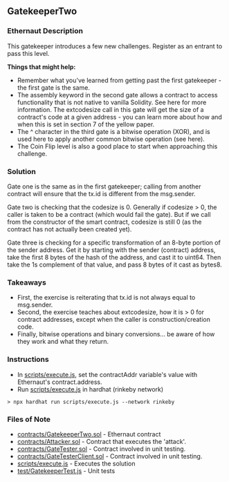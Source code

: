 ## GatekeeperTwo

### Ethernaut Description
This gatekeeper introduces a few new challenges. Register as an entrant to pass this level.

**Things that might help:**
- Remember what you've learned from getting past the first gatekeeper - the first gate is the same.
- The assembly keyword in the second gate allows a contract to access functionality that is not native to vanilla Solidity. See here for more information. The extcodesize call in this gate will get the size of a contract's code at a given address - you can learn more about how and when this is set in section 7 of the yellow paper.
- The ^ character in the third gate is a bitwise operation (XOR), and is used here to apply another common bitwise operation (see here). 
- The Coin Flip level is also a good place to start when approaching this challenge.

### Solution 
Gate one is the same as in the first gatekeeper; calling from another contract will ensure that the tx.id is different from the msg.sender.

Gate two is checking that the codesize is 0. Generally if codesize > 0, the caller is taken to be a contract (which would fail the gate). But if we call from the constructor of the smart contract, codesize is still 0 (as the contract has not actually been created yet). 

Gate three is checking for a specific transformation of an 8-byte portion of the sender address. Get it by starting with the sender (contract) address, take the first 8 bytes of the hash of the address, and cast it to uint64. Then take the 1s complement of that value, and pass 8 bytes of it cast as bytes8. 

### Takeaways
- First, the exercise is reiterating that tx.id is not always equal to msg.sender. 
- Second, the exercise teaches about extcodesize, how it is > 0 for contract addresses, except when the caller is construction/creation code. 
-  Finally, bitwise operations and binary conversions... be aware of how they work and what they return. 

### Instructions
- In [scripts/execute.js](scripts/execute.js), set the contractAddr variable's value with Ethernaut's contract.address. 
- Run [scripts/execute.js](scripts/execute.js) in hardhat (rinkeby network)

`> npx hardhat run scripts/execute.js --network rinkeby`

### Files of Note
- [contracts/GatekeeperTwo.sol](contracts/GatekeeperTwo.sol) - Ethernaut contract
- [contracts/Attacker.sol](contracts/Attacker.sol) - Contract that executes the 'attack'. 
- [contracts/GateTester.sol](contracts/GateTester.sol) - Contract involved in unit testing.
- [contracts/GateTesterClient.sol](contracts/GateTesterClient.sol) - Contract involved in unit testing.
- [scripts/execute.js](scripts/execute.js) - Executes the solution 
- [test/GatekeeperTest.js](test/GatekeeperTest.js) - Unit tests 
